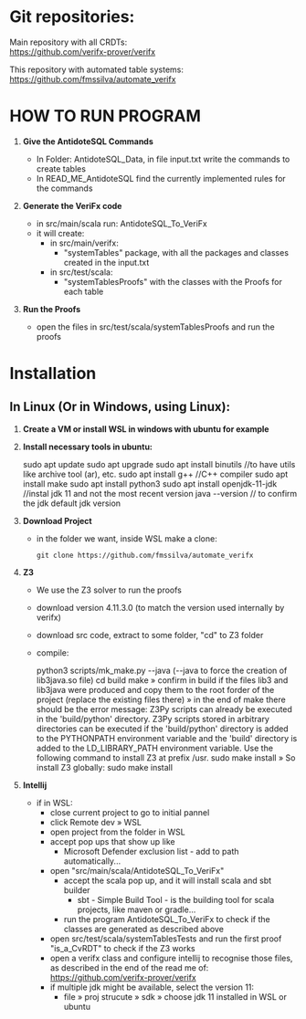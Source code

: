 # Git repositories: 
Main repository with all CRDTs:    
    https://github.com/verifx-prover/verifx

This repository with automated table systems:
    https://github.com/fmssilva/automate_verifx


# HOW TO RUN PROGRAM

1. **Give the AntidoteSQL Commands**
   - In Folder: AntidoteSQL_Data, in file input.txt
        write the commands to create tables 
   - In READ_ME_AntidoteSQL find the currently implemented rules for the commands 

2. **Generate the VeriFx code**
    - in src/main/scala run: AntidoteSQL_To_VeriFx 
    - it will create: 
      - in src/main/verifx:
        - "systemTables" package, with all the packages and classes created in the input.txt
      - in src/test/scala:
        - "systemTablesProofs" with the classes with the Proofs for each table 

3. **Run the Proofs**
   - open the files in src/test/scala/systemTablesProofs and run the proofs 




# Installation
## In Linux (Or in Windows, using Linux):
1. **Create a VM or install WSL in windows with ubuntu for example**

3. **Install necessary tools in ubuntu:**
   

    sudo apt update
    sudo apt upgrade
    sudo apt install binutils    //to have utils like archive tool (ar), etc.
    sudo apt install g++         //C++ compiler
    sudo apt install make
    sudo apt install python3
    sudo apt install openjdk-11-jdk    //instal jdk 11 and not the most recent version
    java --version // to confirm the jdk default jdk version

4. **Download Project**
   - in the folder we want, inside WSL make a clone:
   
         git clone https://github.com/fmssilva/automate_verifx

4. **Z3**
    - We use the Z3 solver to run the proofs 
    - download version 4.11.3.0  (to match the version used internally by verifx) 
    - download src code, extract to some folder, "cd" to Z3 folder
    - compile:


        python3 scripts/mk_make.py --java
            (--java to force the creation of lib3java.so file)
        cd build
        make
        » confirm in build if the files lib3 and lib3java were produced
            and copy them to the root forder of the project (replace the existing files there)
        » in the end of make there should be the error message: 
            Z3Py scripts can already be executed in the 'build/python' directory.
            Z3Py scripts stored in arbitrary directories can be executed if the 'build/python' directory is added to the PYTHONPATH environment variable and the 'build' directory is added to the LD_LIBRARY_PATH environment variable.
            Use the following command to install Z3 at prefix /usr. sudo make install
        » So install Z3 globally:
            sudo make install


5. **Intellij**
    - if in WSL: 
      - close current project to go to initial pannel
      - click Remote dev » WSL
      - open project from the folder in WSL
      - accept pop ups that show up like 
        - Microsoft Defender exclusion list - add to path automatically... 
      - open  "src/main/scala/AntidoteSQL_To_VeriFx" 
        - accept the scala pop up, and it will install scala and sbt builder
          - sbt - Simple Build Tool - is the building tool for scala projects, like maven or gradle... 
        - run the program AntidoteSQL_To_VeriFx to check if the classes are generated as described above
      - open src/test/scala/systemTablesTests and run the first proof "is_a_CvRDT" to check if the Z3 works 
      - open a verifx class and configure intellij to recognise those files, as described in the end of the read me of:
         https://github.com/verifx-prover/verifx
      - if multiple jdk might be available, select the version 11: 
        - file » proj strucute » sdk » choose jdk 11 installed in WSL or ubuntu 
